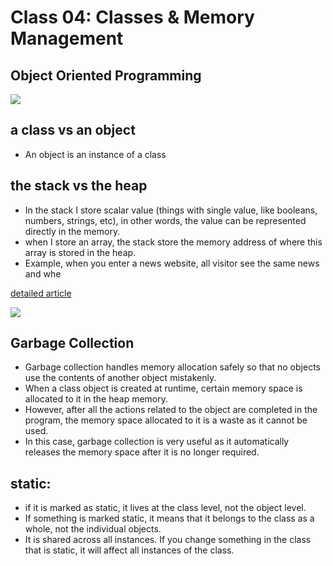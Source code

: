 # Class 04: Classes & Memory Management

##  Object Oriented Programming

![](https://dotnettutorials.net/wp-content/uploads/2020/08/Object-Oriented-Programming-in-Java.png)

##  a class vs an object
* An object is an instance of a class


## the stack vs the heap
* In the stack I store scalar value (things with single value, like booleans, numbers, strings, etc), in other words, the value can be represented directly in the memory.
* when I store an array, the stack store the memory address of where this array is stored in the heap.
* Example, when you enter a news website, all visitor see the same news and whe

[detailed article](https://www.c-sharpcorner.com/article/stack-vs-heap-memory-c-sharp/)

![](https://csharpcorner-mindcrackerinc.netdna-ssl.com/article/stack-vs-heap-memory-c-sharp/Images/main1.png)

## Garbage Collection
* Garbage collection handles memory allocation safely so that no objects use the contents of another object mistakenly. 
* When a class object is created at runtime, certain memory space is allocated to it in the heap memory. 
* However, after all the actions related to the object are completed in the program, the memory space allocated to it is a waste as it cannot be used. 
* In this case, garbage collection is very useful as it automatically releases the memory space after it is no longer required. 

## static:
* if it is marked as static, it lives at the class level, not the object level.
* If something is marked static, it means that it belongs to the class as a whole, not the individual objects.
* It is shared across all instances. If you change something in the class that is static, it will affect all instances of the class.
